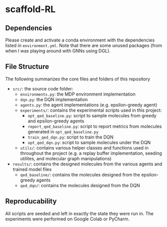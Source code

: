 # scaffold-RL
 
## Dependencies 

Please create and activate a conda environment with the dependencies listed in `environment.yml`. Note that 
there are some unused packages (from when I was playing around with GNNs using DGL). 

## File Structure 

The following summarizes the core files and folders of this repository 

- `src/`: the source code folder: 
  - `environments.py`: the MDP environment implementation  
  - `dqn.py`: the DQN implementation 
  - `agents.py`: the agent implementations (e.g. epsilon-greedy agent)
  - `experiments/`: contains the experimental scripts used in this project: 
    - `opt_qed_baseline.py`: script to sample molecules from greedy and epsilon-greedy agents
    - `report_qed_baseline.py`: script to report metrics from molecules generated in `opt_qed_baseline.py` 
    - `train_qed_dqn.py`: script to train the DQN 
    - `opt_qed_dqn.py`: script to sample molecules under the DQN
  - `utils/`: contains various helper classes and functions used in throughout the project (e.g. a replay buffer 
  implementation, seeding utilites, and molecular graph manipulations)
- `results/`: contains the designed molecules from the various agents and trained model files 
  - `qed_baseline/`: contains the molecules designed from the epsilon-greedy agents
  - `qed_dqn/`: contains the molecules designed from the DQN

## Reproducability

All scripts are seeded and left in exactly the state they were run in. The experiments were performed on Google Colab or PyCharm. 
